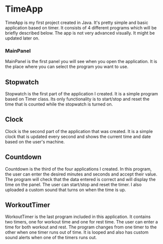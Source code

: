 # TimeApp
TimeApp is my first project created in Java. It's pretty simple and basic application 
based on timer. It consists of 4 different programs which will be briefly described below. 
The app is not very advanced visually. It might be updated later on.

### MainPanel
MainPanel is the first panel you will see when you open the application. It is the place where
you can select the program you want to use.

## Stopwatch
Stopwatch is the first part of the application I created. It is a simple program based on
Timer class. Its only functionality is to start/stop and reset the time that is counted while the
stopwatch is turned on.

## Clock 
Clock is the second part of the application that was created. It is a simple clock that is
updated every second and shows the current time and date based on the user's machine.

## Countdown
Countdown is the third of the four applications I created. In this program, the user
can enter the desired minutes and seconds and accept their value. The program will check
that the data entered is correct and will display the time on the panel. The user can start/stop and reset the timer.
I also uploaded a custom sound that turns on when the time is up.

## WorkoutTimer
WorkoutTimer is the last program included in this application. It contains two timers, one
for workout time and one for rest time. The user can enter a time for both workout and rest.
The program changes from one timer to the other when one timer runs out of time. It is looped
and also has custom sound alerts when one of the timers runs out.

